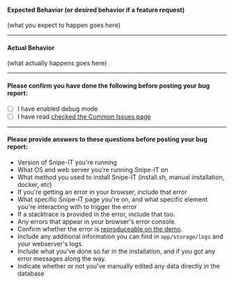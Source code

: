 #### Expected Behavior (or desired behavior if a feature request)

(what you expect to happen goes here)

-----

#### Actual Behavior

(what actually happens goes here)

-----

#### Please confirm you have done the following before posting your bug report:

- [ ] I have enabled debug mode
- [ ] I have read [checked the Common Issues page](http://docs.snipeitapp.com/common-issues.html)

-----
#### Please provide answers to these questions before posting your bug report:

- Version of Snipe-IT you're running
- What OS and web server you're running Snipe-IT on
- What method you used to install Snipe-IT (install.sh, manual installation, docker, etc)
- If you're getting an error in your browser, include that error
- What specific Snipe-IT page you're on, and what specific element you're interacting with to trigger the error
- If a stacktrace is provided in the error, include that too.
- Any errors that appear in your browser's error console.
- Confirm whether the error is [reproduceable on the demo](https://snipeitapp.com/demo).
- Include any additional information you can find in `app/storage/logs` and your webserver's logs.
- Include what you've done so far in the installation, and if you got any error messages along the way.
- Indicate whether or not you've manually edited any data directly in the database
